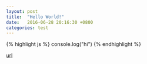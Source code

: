 ```yaml
---
layout: post
title:  "Hello World!"
date:   2016-06-28 20:16:30 +0800
categories: test
---
```



{% highlight js %}
console.log("hi")
{% endhighlight %}

[url](http://zyanlu.github.io)
